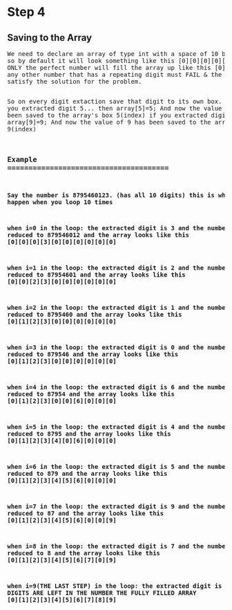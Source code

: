 # Step 4
<h2>Saving to the Array</h2>
<pre>
We need to declare an array of type int with a space of 10 boxes
so by default it will look something like this [0][0][0][0][0][0][0][0][0][0]
ONLY the perfect number will fill the array up like this [0][1][2][3][4][5][6][7][8][9]... SINCE IT WILL HAVE ALL 10 DIGITS
any other number that has a repeating digit must FAIL & the loop should break since it doesnt
satisfy the solution for the problem.

So on every digit extaction save that digit to its own box.
Like if you extracted digit 5... then array[5]=5; 
And now the value of 5 has been saved to the array's box 5(index)
if you extracted digit 9... then array[9]=9; 
And now the value of 9 has been saved to the array's box 9(index)

### <b>Example<b> ======================================
 Say the number is 8795460123. (has all 10 digits)
 this is what should happen when you loop 10 times
 
 when i=0 in the loop:
 the extracted digit is 3
 and the number is reduced to 879546012
 and the array looks like this [0][0][0][3][0][0][0][0][0][0] 
 
 when i=1 in the loop:
 the extracted digit is 2
 and the number is reduced to 87954601
 and the array looks like this [0][0][2][3][0][0][0][0][0][0]
 
 when i=2 in the loop:
 the extracted digit is 1
 and the number is reduced to 8795460
 and the array looks like this [0][1][2][3][0][0][0][0][0][0]
 
 when i=3 in the loop:
 the extracted digit is 0
 and the number is reduced to 879546
  and the array looks like this [0][1][2][3][0][0][0][0][0][0]
 
 when i=4 in the loop:
 the extracted digit is 6 
 and the number is reduced to 87954
  and the array looks like this [0][1][2][3][0][0][6][0][0][0]
 
 when i=5 in the loop:
 the extracted digit is 4
 and the number is reduced to 8795
  and the array looks like this [0][1][2][3][4][0][6][0][0][0]
 
 when i=6 in the loop:
 the extracted digit is 5
 and the number is reduced to 879
   and the array looks like this [0][1][2][3][4][5][6][0][0][0]
 
 when i=7 in the loop:
 the extracted digit is 9
 and the number is reduced to 87
   and the array looks like this [0][1][2][3][4][5][6][0][0][9]
 
 when i=8 in the loop:
 the extracted digit is 7 
 and the number is reduced to 8
 and the array looks like this [0][1][2][3][4][5][6][7][0][9]

 when i=9(THE LAST STEP) in the loop:
 the extracted digit is 8
 and NO DIGITS ARE LEFT IN THE NUMBER
 THE FULLY FILLED ARRAY  [0][1][2][3][4][5][6][7][8][9]
 
 
